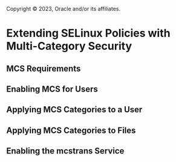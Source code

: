 Copyright © 2023, Oracle and/or its affiliates.

# Extending SELinux Policies with Multi-Category Security

## MCS Requirements

## Enabling MCS for Users

## Applying MCS Categories to a User

## Applying MCS Categories to Files

## Enabling the mcstrans Service

